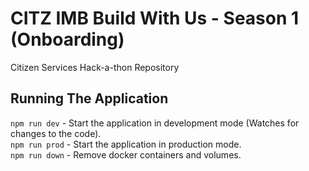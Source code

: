 # CITZ IMB Build With Us - Season 1 (Onboarding)
Citizen Services Hack-a-thon Repository

## Running The Application
`npm run dev` - Start the application in development mode (Watches for changes to the code).  
`npm run prod` - Start the application in production mode.  
`npm run down` - Remove docker containers and volumes.  
